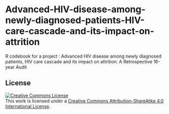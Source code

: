 # Advanced-HIV-disease-among-newly-diagnosed-patients-HIV-care-cascade-and-its-impact-on-attrition
R codebook for a project : Advanced HIV disease among newly diagnosed patients, HIV care cascade and its impact on attrition: A Retrospective 16-year Audit



## License

<a rel="license" href="http://creativecommons.org/licenses/by-sa/4.0/"><img alt="Creative Commons License" style="border-width:0" src="https://i.creativecommons.org/l/by-sa/4.0/88x31.png" /></a><br />This work is licensed under a <a rel="license" href="http://creativecommons.org/licenses/by-sa/4.0/">Creative Commons Attribution-ShareAlike 4.0 International License</a>.
